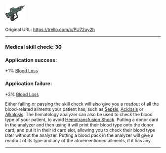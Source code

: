 ![analyzer.png\|200](./Hematology%20Analyzer%20-%20Attachments/6718845db30472d958dd7d1e.png)

Original URL: https://trello.com/c/PU72uy2h

---

### Medical skill check: 30

### Application success:

\+1% [Blood Loss](../Blood/Blood%20Loss.md)

### Application failure:

\+3% [Blood Loss](../Blood/Blood%20Loss.md)

Either failing or passing the skill check will also give you a readout of all the blood-related ailments your patient has, such as [Sepsis](../Blood/Sepsis.md), [Acidosis](../Blood/Acidosis.md) or [Alkalosis](../Blood/Alkalosis.md). The hematology analyzer can also be used to check the blood type of your patient, to avoid [Hemotransfusion Shock](../Blood/Hemotransfusion%20Shock.md). Putting a donor card in the analyzer and then using it will print their blood type onto the donor card, and put it in their id card slot, allowing you to check their blood type later without the analyzer. Putting a blood pack in the analyzer will give a readout of its type and any of the aforementioned ailments, if it has any.

---

